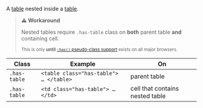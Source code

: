A [table](/components/detail/table) nested inside a [table](/components/detail/table).

> **⚠️ Workaround**
>
> Nested tables require `.has-table` class on **both** parent table **and** containing cell.
>
> <small>This is only **until** [`:has()` pseudo-class support](https://caniuse.com/css-has) exists on all major browsers.</small>

| Class | Example | On
| - | - | - |
| `.has-table` | `<table class="has-table"> … </table>` | parent table
| `.has-table` | `<td class="has-table"> … </td>`    | cell that contains nested table
